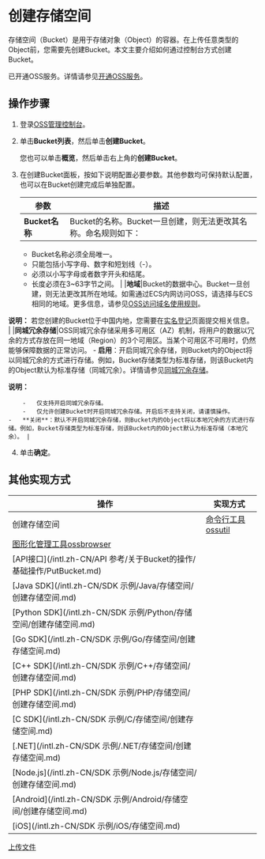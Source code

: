 # 创建存储空间

存储空间（Bucket）是用于存储对象（Object）的容器。在上传任意类型的Object前，您需要先创建Bucket。本文主要介绍如何通过控制台方式创建Bucket。

已开通OSS服务。详情请参见[开通OSS服务](/intl.zh-CN/控制台用户指南/开通OSS服务.md)。

## 操作步骤

1.  登录[OSS管理控制台](https://oss.console.aliyun.com/)。

2.  单击**Bucket列表**，然后单击**创建Bucket**。

    您也可以单击**概览**，然后单击右上角的**创建Bucket**。

3.  在创建Bucket面板，按如下说明配置必要参数。其他参数均可保持默认配置，也可以在Bucket创建完成后单独配置。

    |参数|描述|
    |--|--|
    |**Bucket名称**|Bucket的名称。Bucket一旦创建，则无法更改其名称。命名规则如下：

    -   Bucket名称必须全局唯一。
    -   只能包括小写字母、数字和短划线（-）。
    -   必须以小写字母或者数字开头和结尾。
    -   长度必须在3~63字节之间。 |
    |**地域**|Bucket的数据中心。Bucket一旦创建，则无法更改其所在地域。如需通过ECS内网访问OSS，请选择与ECS相同的地域。更多信息，请参见[OSS访问域名使用规则](/intl.zh-CN/开发指南/访问域名（Endpoint）/OSS访问域名使用规则.md)。

**说明：** 若您创建的Bucket位于中国内地，您需要在[实名登记](https://account-intl.console.aliyun.com/#/intlAuth)页面提交相关信息。 |
    |**同城冗余存储**|OSS同城冗余存储采用多可用区（AZ）机制，将用户的数据以冗余的方式存放在同一地域（Region）的3个可用区。当某个可用区不可用时，仍然能够保障数据的正常访问。     -   **启用**：开启同城冗余存储，则Bucket内的Object将以同城冗余的方式进行存储。例如，Bucket存储类型为标准存储，则该Bucket内的Object默认为标准存储（同城冗余）。详情请参见[同城冗余存储](/intl.zh-CN/开发指南/数据安全/数据容灾/同城冗余存储.md)。

**说明：**

        -   仅支持开启同城冗余存储。
        -   仅允许创建Bucket时开启同城冗余存储。开启后不支持关闭，请谨慎操作。
    -   **关闭**：默认不开启同城冗余存储，则Bucket内的Object将以本地冗余的方式进行存储。例如，Bucket存储类型为标准存储，则该Bucket内的Object默认为标准存储（本地冗余）。 |

4.  单击**确定**。


## 其他实现方式

|操作|实现方式|
|--|----|
|创建存储空间|[命令行工具ossutil](/intl.zh-CN/常用工具/命令行工具ossutil/常用命令/mb.md)|
|[图形化管理工具ossbrowser](/intl.zh-CN/常用工具/图形化管理工具ossbrowser/快速开始.md)|
|[API接口](/intl.zh-CN/API 参考/关于Bucket的操作/基础操作/PutBucket.md)|
|[Java SDK](/intl.zh-CN/SDK 示例/Java/存储空间/创建存储空间.md)|
|[Python SDK](/intl.zh-CN/SDK 示例/Python/存储空间/创建存储空间.md)|
|[Go SDK](/intl.zh-CN/SDK 示例/Go/存储空间/创建存储空间.md)|
|[C++ SDK](/intl.zh-CN/SDK 示例/C++/存储空间/创建存储空间.md)|
|[PHP SDK](/intl.zh-CN/SDK 示例/PHP/存储空间/创建存储空间.md)|
|[C SDK](/intl.zh-CN/SDK 示例/C/存储空间/创建存储空间.md)|
|[.NET](/intl.zh-CN/SDK 示例/.NET/存储空间/创建存储空间.md)|
|[Node.js](/intl.zh-CN/SDK 示例/Node.js/存储空间/创建存储空间.md)|
|[Android](/intl.zh-CN/SDK 示例/Android/存储空间/创建存储空间.md)|
|[iOS](/intl.zh-CN/SDK 示例/iOS/存储空间.md)|

[上传文件](/intl.zh-CN/快速入门/控制台快速入门/上传文件.md)

